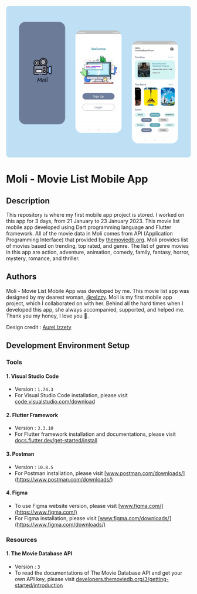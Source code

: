 ![](https://github.com/deandrasatriyosetiawan/movie-list-app/blob/main/Moli.png)
# Moli - Movie List Mobile App
## Description
This repository is where my first mobile app project is stored. I worked on this app for 3 days, from 21 January to 23 January 2023. This movie list mobile app developed using Dart programming language and Flutter framework. All of the movie data in Moli comes from API (Application Programming Interface) that provided by [themoviedb.org](https://www.themoviedb.org/). Moli provides list of movies based on trending, top rated, and genre. The list of genre movies in this app are action, adventure, animation, comedy, family, fantasy, horror, mystery, romance, and thriller.
## Authors
Moli - Movie List Mobile App was developed by me. This movie list app was designed by my dearest woman, [@relzzy](https://github.com/relzzy). Moli is my first mobile app project, which I collaborated on with her. Behind all the hard times when I developed this app, she always accompanied, supported, and helped me. Thank you my honey, I love you 🖤.

Design credit : [Aurel Izzety](https://www.behance.net/gallery/162825895/Moli-Movie-List-Mobile-App)

## Development Environment Setup
### Tools
#### 1. Visual Studio Code
- Version : `1.74.3`
- For Visual Studio Code installation, please visit [code.visualstudio.com/download](https://code.visualstudio.com/download)
#### 2. Flutter Framework
- Version : `3.3.10`
- For Flutter framework installation and documentations, please visit [docs.flutter.dev/get-started/install](https://docs.flutter.dev/get-started/install)
#### 3. Postman
- Version : `10.8.5`
- For Postman installation, please visit [www.postman.com/downloads/](https://www.postman.com/downloads/)
#### 4. Figma
- To use Figma website version, please visit [www.figma.com/](https://www.figma.com/)
- For Figma installation, please visit [www.figma.com/downloads/](https://www.figma.com/downloads/)
### Resources
#### 1. The Movie Database API
- Version : `3`
- To read the documentations of The Movie Database API and get your own API key, please visit [developers.themoviedb.org/3/getting-started/introduction](https://developers.themoviedb.org/3/getting-started/introduction)
